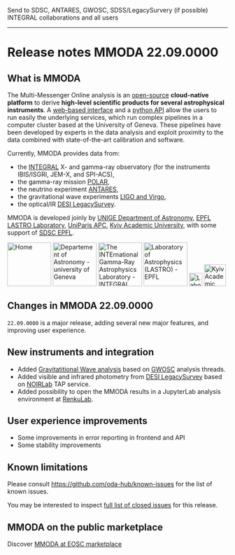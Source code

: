 Send to SDSC, ANTARES, GWOSC, SDSS/LegacySurvery (if possible) INTEGRAL collaborations and all users

----


# Release notes MMODA 22.09.0000

## What is MMODA

The Multi-Messenger Online analysis is an [open-source](https://github.com/oda-hub) **cloud-native platform** to derive **high-level scientific products for several astrophysical instruments**.
A [web-based interface](http://astro.unige.ch/mmoda/) and a [python API](https://oda-api.readthedocs.io/en/latest/user_guide/tutorial_main.html) allow the users to run easily the underlying services, which run complex pipelines in a computer cluster based at the University of Geneva. These pipelines have been developed by experts in the data analysis and exploit proximity to the data combined with state-of-the-art calibration and software.

Currently, MMODA provides data from:
* the [INTEGRAL](https://www.isdc.unige.ch/integral/) X- and gamma-ray observatory (for the instruments IBIS/ISGRI, JEM-X, and SPI-ACS),
* the gamma-ray mission [POLAR](https://www.astro.unige.ch/polar/), 
* the neutrino experiment [ANTARES](https://antares.in2p3.fr/),
* the gravitational wave experiments [LIGO and Virgo](https://www.gw-openscience.org/),
* the optical/IR [DESI LegacySurvey](https://www.astro.unige.ch/mmoda/help/mmoda/legacy-survey).

MMODA is developed joinly by [UNIGE Department of Astronomy](https://www.unige.ch/sciences/astro/en/), [EPFL LASTRO Laboratory](https://www.epfl.ch/labs/lastro), [UniParis APC](https://apc.u-paris.fr/APC_CS/en), [Kyiv Academic University](https://kau.org.ua/en), with some support of [SDSC EPFL](https://www.epfl.ch/research/domains/sdsc/).

<a  href="/mmoda/"
    title="Home"> <img
    src="https://www.astro.unige.ch/mmoda/sites/all/themes/bootstrap_mmoda/logo.png" alt="Home"
    width="100px" /></a>
<a  href="https://www.unige.ch/sciences/astro/en/"
    title="Departement of Astronomy - university of Geneva"><img
    src="https://www.astro.unige.ch/mmoda/sites/all/themes/bootstrap_mmoda/logo-fac-sciences.png" alt="Departement of Astronomy - university of Geneva" 
    width="100px" /></a>
<a  href="https://www.isdc.unige.ch/integral/"
    title="The INTErnational Gamma-Ray Astrophysics Laboratory - INTEGRAL"><img
    src="https://www.astro.unige.ch/mmoda/sites/all/themes/bootstrap_mmoda/logo-isdc.png" alt="The INTErnational Gamma-Ray Astrophysics Laboratory - INTEGRAL" 
    width="100px" /></a>
<a  href="https://www.epfl.ch/labs/lastro"
    title="Laboratory of Astrophysics (LASTRO) - EPFL"><img
    src="https://www.astro.unige.ch/mmoda/sites/all/themes/bootstrap_mmoda/logo-epfl.png" alt="Laboratory of Astrophysics (LASTRO) - EPFL"
    width="100px"/></a>
<a href="https://apc.u-paris.fr/APC_CS/en" target="_blank"
   title="Laboratoire AstroParticule et Cosmologie (APC)"><img
   src="https://www.astro.unige.ch/mmoda/sites/all/themes/bootstrap_mmoda/logo-apc.png" alt="Laboratoire AstroParticule et Cosmologie (APC)"
   width="30px"/></a>
<a href="https://kau.org.ua/en" target="_blank"
   title="Kyiv Academic University (KAU)"><img
   src="https://www.astro.unige.ch/mmoda/sites/all/themes/bootstrap_mmoda/logo-kau.png" alt="Kyiv Academic University (KAU)" 
   width="50px"/></a>
      

## Changes in MMODA 22.09.0000

`22.09.0000` is a major release, adding several new major features, and improving user experience.

## New instruments and integration

* Added [Gravitatitional Wave analysis](https://www.astro.unige.ch/mmoda/help/mmoda/gravitational-wave-analysis) based on [GWOSC](https://www.gw-openscience.org/) analysis threads.
* Added visible and infrared photometry from [DESI LegacySurvey](https://www.astro.unige.ch/mmoda/help/mmoda/legacy-survey) based on [NOIRLab](https://datalab.noirlab.edu/ls/dataAccess.php) TAP service.
* Added possibility to open the MMODA results in a JupyterLab analysis environment at [RenkuLab](https://renkulab.io/). 

## User experience improvements

* Some improvements in error reporting in frontend and API
* Some stability improvements

## Known limitations

Please consult https://github.com/oda-hub/known-issues for the list of known issues.

You may be interested to inspect [full list of closed issues](https://github.com/issues?q=org%3Aoda-hub+milestone%3Av22.09.0000) for this release.

## MMODA on the public marketplace

Discover [MMODA at EOSC marketplace](https://marketplace.eosc-portal.eu/services/astronomical-online-data-analysis-astrooda)
